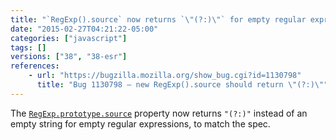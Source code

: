 ```yaml
---
title: "`RegExp().source` now returns `\"(?:)\"` for empty regular expressions"
date: "2015-02-27T04:21:22-05:00"
categories: ["javascript"]
tags: []
versions: ["38", "38-esr"]
references:
    - url: "https://bugzilla.mozilla.org/show_bug.cgi?id=1130798"
      title: "Bug 1130798 – new RegExp().source should return \"(?:)\""
---
```

The [`RegExp.prototype.source`](https://developer.mozilla.org/docs/Web/JavaScript/Reference/Global_Objects/RegExp/source) property now returns `"(?:)"` instead of an empty string for empty regular expressions, to match the spec.
